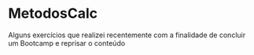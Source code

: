# MetodosCalc
Alguns exercícios que realizei recentemente com a finalidade de concluir um Bootcamp e reprisar o conteúdo
